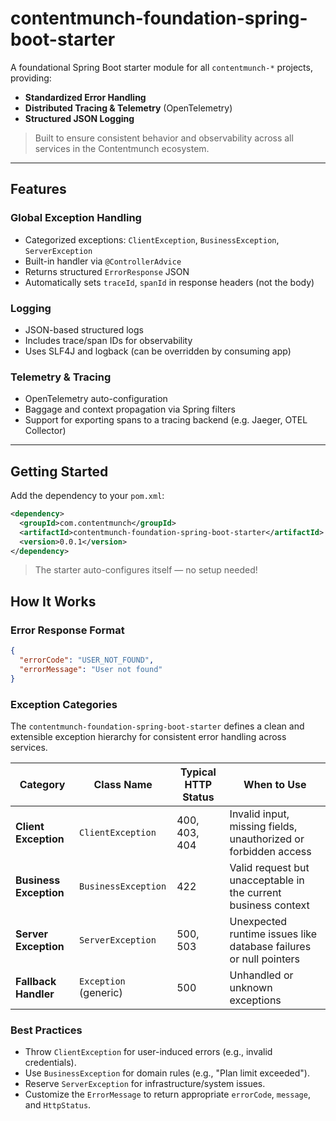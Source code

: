 # contentmunch-foundation-spring-boot-starter

A foundational Spring Boot starter module for all `contentmunch-*` projects, providing:

- **Standardized Error Handling**
- **Distributed Tracing & Telemetry** (OpenTelemetry)
- **Structured JSON Logging**

> Built to ensure consistent behavior and observability across all services in the Contentmunch ecosystem.

---

## Features

### Global Exception Handling
- Categorized exceptions: `ClientException`, `BusinessException`, `ServerException`
- Built-in handler via `@ControllerAdvice`
- Returns structured `ErrorResponse` JSON
- Automatically sets `traceId`, `spanId` in response headers (not the body)

### Logging
- JSON-based structured logs
- Includes trace/span IDs for observability
- Uses SLF4J and logback (can be overridden by consuming app)

### Telemetry & Tracing
- OpenTelemetry auto-configuration
- Baggage and context propagation via Spring filters
- Support for exporting spans to a tracing backend (e.g. Jaeger, OTEL Collector)

---

## Getting Started

Add the dependency to your `pom.xml`:

```xml
<dependency>
  <groupId>com.contentmunch</groupId>
  <artifactId>contentmunch-foundation-spring-boot-starter</artifactId>
  <version>0.0.1</version>
</dependency>
```

>The starter auto-configures itself — no setup needed!

## How It Works

### Error Response Format
```json
{
  "errorCode": "USER_NOT_FOUND",
  "errorMessage": "User not found"
}
```
### Exception Categories

The `contentmunch-foundation-spring-boot-starter` defines a clean and extensible exception hierarchy for consistent error handling across services.

| Category            | Class Name            | Typical HTTP Status | When to Use                                                       |
|---------------------|------------------------|----------------------|-------------------------------------------------------------------|
| **Client Exception** | `ClientException`      | 400, 403, 404        | Invalid input, missing fields, unauthorized or forbidden access   |
| **Business Exception** | `BusinessException`   | 422                  | Valid request but unacceptable in the current business context    |
| **Server Exception** | `ServerException`      | 500, 503             | Unexpected runtime issues like database failures or null pointers |
| **Fallback Handler** | `Exception` (generic)  | 500                  | Unhandled or unknown exceptions                                   |

### Best Practices

- Throw `ClientException` for user-induced errors (e.g., invalid credentials).
- Use `BusinessException` for domain rules (e.g., "Plan limit exceeded").
- Reserve `ServerException` for infrastructure/system issues.
- Customize the `ErrorMessage` to return appropriate `errorCode`, `message`, and `HttpStatus`.
